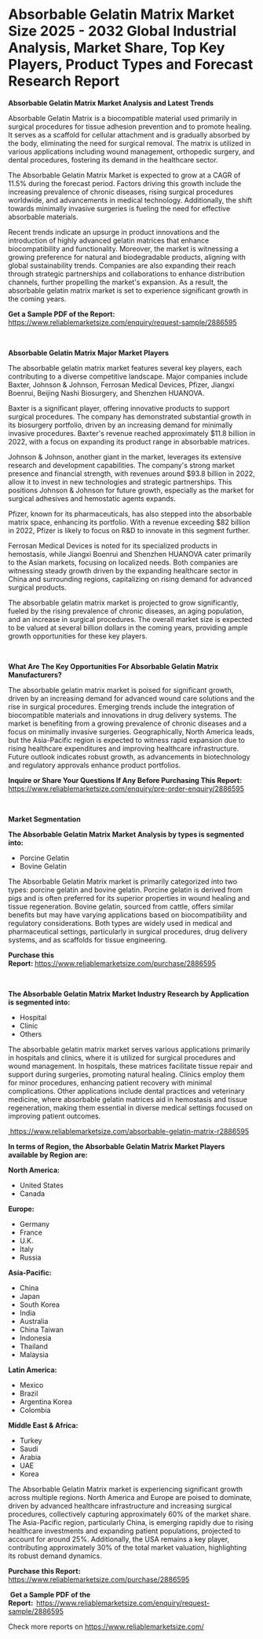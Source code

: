 <p><h1>Absorbable Gelatin Matrix Market Size 2025 - 2032 Global Industrial Analysis, Market Share, Top Key Players, Product Types and Forecast Research Report</h1></p><p><strong>Absorbable Gelatin Matrix Market Analysis and Latest Trends</strong></p>
<p><p>Absorbable Gelatin Matrix is a biocompatible material used primarily in surgical procedures for tissue adhesion prevention and to promote healing. It serves as a scaffold for cellular attachment and is gradually absorbed by the body, eliminating the need for surgical removal. The matrix is utilized in various applications including wound management, orthopedic surgery, and dental procedures, fostering its demand in the healthcare sector.</p><p>The Absorbable Gelatin Matrix Market is expected to grow at a CAGR of 11.5% during the forecast period. Factors driving this growth include the increasing prevalence of chronic diseases, rising surgical procedures worldwide, and advancements in medical technology. Additionally, the shift towards minimally invasive surgeries is fueling the need for effective absorbable materials. </p><p>Recent trends indicate an upsurge in product innovations and the introduction of highly advanced gelatin matrices that enhance biocompatibility and functionality. Moreover, the market is witnessing a growing preference for natural and biodegradable products, aligning with global sustainability trends. Companies are also expanding their reach through strategic partnerships and collaborations to enhance distribution channels, further propelling the market's expansion. As a result, the absorbable gelatin matrix market is set to experience significant growth in the coming years.</p></p>
<p><strong>Get a Sample PDF of the Report:&nbsp;</strong> <a href="https://www.reliablemarketsize.com/enquiry/request-sample/2886595?utm_campaign=3456&utm_medium=2&utm_source=Github&utm_content=ia&utm_term=13032025&utm_id=absorbable-gelatin-matrix">https://www.reliablemarketsize.com/enquiry/request-sample/2886595</a></p>
<p>&nbsp;</p>
<p><strong>Absorbable Gelatin Matrix Major Market Players</strong></p>
<p><p>The absorbable gelatin matrix market features several key players, each contributing to a diverse competitive landscape. Major companies include Baxter, Johnson & Johnson, Ferrosan Medical Devices, Pfizer, Jiangxi Boenrui, Beijing Nashi Biosurgery, and Shenzhen HUANOVA.</p><p>Baxter is a significant player, offering innovative products to support surgical procedures. The company has demonstrated substantial growth in its biosurgery portfolio, driven by an increasing demand for minimally invasive procedures. Baxter's revenue reached approximately $11.8 billion in 2022, with a focus on expanding its product range in absorbable matrices.</p><p>Johnson & Johnson, another giant in the market, leverages its extensive research and development capabilities. The company's strong market presence and financial strength, with revenues around $93.8 billion in 2022, allow it to invest in new technologies and strategic partnerships. This positions Johnson & Johnson for future growth, especially as the market for surgical adhesives and hemostatic agents expands.</p><p>Pfizer, known for its pharmaceuticals, has also stepped into the absorbable matrix space, enhancing its portfolio. With a revenue exceeding $82 billion in 2022, Pfizer is likely to focus on R&D to innovate in this segment further.</p><p>Ferrosan Medical Devices is noted for its specialized products in hemostasis, while Jiangxi Boenrui and Shenzhen HUANOVA cater primarily to the Asian markets, focusing on localized needs. Both companies are witnessing steady growth driven by the expanding healthcare sector in China and surrounding regions, capitalizing on rising demand for advanced surgical products.</p><p>The absorbable gelatin matrix market is projected to grow significantly, fueled by the rising prevalence of chronic diseases, an aging population, and an increase in surgical procedures. The overall market size is expected to be valued at several billion dollars in the coming years, providing ample growth opportunities for these key players.</p></p>
<p>&nbsp;</p>
<p><strong>What Are The Key Opportunities For Absorbable Gelatin Matrix Manufacturers?</strong></p>
<p><p>The absorbable gelatin matrix market is poised for significant growth, driven by an increasing demand for advanced wound care solutions and the rise in surgical procedures. Emerging trends include the integration of biocompatible materials and innovations in drug delivery systems. The market is benefiting from a growing prevalence of chronic diseases and a focus on minimally invasive surgeries. Geographically, North America leads, but the Asia-Pacific region is expected to witness rapid expansion due to rising healthcare expenditures and improving healthcare infrastructure. Future outlook indicates robust growth, as advancements in biotechnology and regulatory approvals enhance product portfolios.</p></p>
<p><strong>Inquire or Share Your Questions If Any Before Purchasing This Report:</strong> <a href="https://www.reliablemarketsize.com/enquiry/pre-order-enquiry/2886595?utm_campaign=3456&utm_medium=2&utm_source=Github&utm_content=ia&utm_term=13032025&utm_id=absorbable-gelatin-matrix">https://www.reliablemarketsize.com/enquiry/pre-order-enquiry/2886595</a></p>
<p>&nbsp;</p>
<p><strong>Market Segmentation</strong></p>
<p><strong>The Absorbable Gelatin Matrix Market Analysis by types is segmented into:</strong></p>
<p><ul><li> Porcine Gelatin</li><li>Bovine Gelatin </li></ul></p>
<p><p>The Absorbable Gelatin Matrix market is primarily categorized into two types: porcine gelatin and bovine gelatin. Porcine gelatin is derived from pigs and is often preferred for its superior properties in wound healing and tissue regeneration. Bovine gelatin, sourced from cattle, offers similar benefits but may have varying applications based on biocompatibility and regulatory considerations. Both types are widely used in medical and pharmaceutical settings, particularly in surgical procedures, drug delivery systems, and as scaffolds for tissue engineering.</p></p>
<p><strong>Purchase this Report:&nbsp;</strong><a href="https://www.reliablemarketsize.com/purchase/2886595?utm_campaign=3456&utm_medium=2&utm_source=Github&utm_content=ia&utm_term=13032025&utm_id=absorbable-gelatin-matrix">https://www.reliablemarketsize.com/purchase/2886595</a></p>
<p>&nbsp;</p>
<p><strong>The Absorbable Gelatin Matrix Market Industry Research by Application is segmented into:</strong></p>
<p><ul><li> Hospital</li><li>Clinic</li><li>Others </li></ul></p>
<p><p>The absorbable gelatin matrix market serves various applications primarily in hospitals and clinics, where it is utilized for surgical procedures and wound management. In hospitals, these matrices facilitate tissue repair and support during surgeries, promoting natural healing. Clinics employ them for minor procedures, enhancing patient recovery with minimal complications. Other applications include dental practices and veterinary medicine, where absorbable gelatin matrices aid in hemostasis and tissue regeneration, making them essential in diverse medical settings focused on improving patient outcomes.</p></p>
<p><a href="https://www.reliablemarketsize.com/absorbable-gelatin-matrix-r2886595?utm_campaign=3456&utm_medium=2&utm_source=Github&utm_content=ia&utm_term=13032025&utm_id=absorbable-gelatin-matrix">&nbsp;https://www.reliablemarketsize.com/absorbable-gelatin-matrix-r2886595</a></p>
<p><strong>In terms of Region, the Absorbable Gelatin Matrix Market Players available by Region are:</strong></p>
<p>
    <p> <strong> North America: </strong>
        <ul>
            <li>United States</li>
            <li>Canada</li>
        </ul>
        </p> 
    <p> <strong> Europe: </strong>
        <ul>
            <li>Germany</li>
            <li>France</li>
            <li>U.K.</li>
            <li>Italy</li>
            <li>Russia</li>
        </ul>
        </p> 
    <p> <strong> Asia-Pacific: </strong>
        <ul>
            <li>China</li>
            <li>Japan</li>
            <li>South Korea</li>
            <li>India</li>
            <li>Australia</li>
            <li>China Taiwan</li>
            <li>Indonesia</li>
            <li>Thailand</li>
            <li>Malaysia</li>
        </ul>
        </p> 
    <p> <strong> Latin America: </strong>
        <ul>
            <li>Mexico</li>
            <li>Brazil</li>
            <li>Argentina Korea</li>
            <li>Colombia</li>
        </ul>
        </p> 
    <p> <strong> Middle East & Africa: </strong>
        <ul>
            <li>Turkey</li>
            <li>Saudi</li>
            <li>Arabia</li>
            <li>UAE</li>
            <li>Korea</li>
        </ul>
    </p>
    </p>
<p><p>The Absorbable Gelatin Matrix market is experiencing significant growth across multiple regions. North America and Europe are poised to dominate, driven by advanced healthcare infrastructure and increasing surgical procedures, collectively capturing approximately 60% of the market share. The Asia-Pacific region, particularly China, is emerging rapidly due to rising healthcare investments and expanding patient populations, projected to account for around 25%. Additionally, the USA remains a key player, contributing approximately 30% of the total market valuation, highlighting its robust demand dynamics.</p></p>
<p><strong>Purchase this Report: </strong><a href="https://www.reliablemarketsize.com/purchase/2886595?utm_campaign=3456&utm_medium=2&utm_source=Github&utm_content=ia&utm_term=13032025&utm_id=absorbable-gelatin-matrix">https://www.reliablemarketsize.com/purchase/2886595</a></p>
<p>&nbsp;<strong>Get a Sample PDF of the Report:&nbsp;&nbsp;</strong><a href="https://www.reliablemarketsize.com/enquiry/request-sample/2886595?utm_campaign=3456&utm_medium=2&utm_source=Github&utm_content=ia&utm_term=13032025&utm_id=absorbable-gelatin-matrix">https://www.reliablemarketsize.com/enquiry/request-sample/2886595</a></p>
<p><strong></strong></p>
<p>Check more reports on <a href="https://www.reliablemarketsize.com/?utm_campaign=3456&utm_medium=2&utm_source=Github&utm_content=ia&utm_term=13032025&utm_id=absorbable-gelatin-matrix">https://www.reliablemarketsize.com/</a></p>